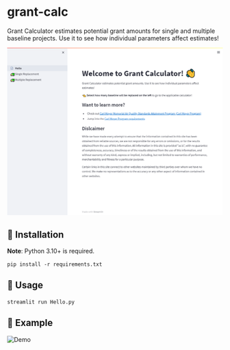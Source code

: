 # grant-calc
Grant Calculator estimates potential grant amounts for single and multiple baseline projects. Use it to see how individual parameters affect estimates!

![Main page](/assets/images/hello.png)

## 🔧 Installation
**Note**: Python 3.10+ is required.
```
pip install -r requirements.txt
```

## 🚀 Usage
```
streamlit run Hello.py
```

## 🦖 Example
![Demo](/assets/images/demo.gif)

